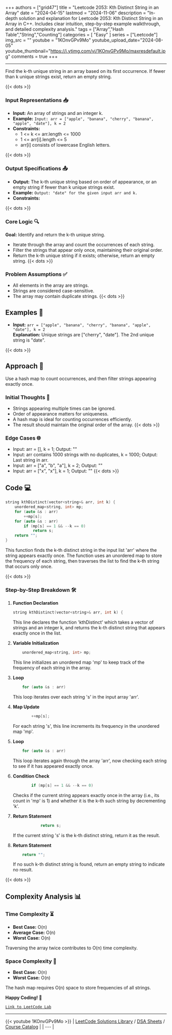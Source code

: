 
+++
authors = ["grid47"]
title = "Leetcode 2053: Kth Distinct String in an Array"
date = "2024-04-15"
lastmod = "2024-11-06"
description = "In-depth solution and explanation for Leetcode 2053: Kth Distinct String in an Array in C++. Includes clear intuition, step-by-step example walkthrough, and detailed complexity analysis."
tags = ["Array","Hash Table","String","Counting"]
categories = [
    "Easy"
]
series = ["Leetcode"]
img_src = ""
youtube = "1KOnvGPv9Mo"
youtube_upload_date="2024-08-05"
youtube_thumbnail="https://i.ytimg.com/vi/1KOnvGPv9Mo/maxresdefault.jpg"
comments = true
+++



---
Find the k-th unique string in an array based on its first occurrence. If fewer than k unique strings exist, return an empty string.
<!--more-->
{{< dots >}}
### Input Representations 📥
- **Input:** An array of strings and an integer k.
- **Example:** `Input: arr = ["apple", "banana", "cherry", "banana", "apple", "date"], k = 2`
- **Constraints:**
	- 1 <= k <= arr.length <= 1000
	- 1 <= arr[i].length <= 5
	- arr[i] consists of lowercase English letters.

{{< dots >}}
### Output Specifications 📤
- **Output:** The k-th unique string based on order of appearance, or an empty string if fewer than k unique strings exist.
- **Example:** `Output: "date" for the given input arr and k.`
- **Constraints:**

{{< dots >}}
### Core Logic 🔍
**Goal:** Identify and return the k-th unique string.

- Iterate through the array and count the occurrences of each string.
- Filter the strings that appear only once, maintaining their original order.
- Return the k-th unique string if it exists; otherwise, return an empty string.
{{< dots >}}
### Problem Assumptions ✅
- All elements in the array are strings.
- Strings are considered case-sensitive.
- The array may contain duplicate strings.
{{< dots >}}
## Examples 🧩
- **Input:** `arr = ["apple", "banana", "cherry", "banana", "apple", "date"], k = 2`  \
  **Explanation:** Unique strings are ["cherry", "date"]. The 2nd unique string is "date".

{{< dots >}}
## Approach 🚀
Use a hash map to count occurrences, and then filter strings appearing exactly once.

### Initial Thoughts 💭
- Strings appearing multiple times can be ignored.
- Order of appearance matters for uniqueness.
- A hash map is ideal for counting occurrences efficiently.
- The result should maintain the original order of the array.
{{< dots >}}
### Edge Cases 🌐
- Input: arr = [], k = 1; Output: ""
- Input: arr contains 1000 strings with no duplicates, k = 1000; Output: Last string in arr.
- Input: arr = ["a", "b", "a"], k = 2; Output: ""
- Input: arr = ["x", "x"], k = 1; Output: ""
{{< dots >}}
## Code 💻
```cpp
string kthDistinct(vector<string>& arr, int k) {
    unordered_map<string, int> mp;
    for (auto &s : arr)
        ++mp[s];
    for (auto &s : arr)
        if (mp[s] == 1 && --k == 0)
            return s;
    return "";
}
```

This function finds the k-th distinct string in the input list 'arr' where the string appears exactly once. The function uses an unordered map to store the frequency of each string, then traverses the list to find the k-th string that occurs only once.

{{< dots >}}
### Step-by-Step Breakdown 🛠️
1. **Function Declaration**
	```cpp
	string kthDistinct(vector<string>& arr, int k) {
	```
	This line declares the function 'kthDistinct' which takes a vector of strings and an integer k, and returns the k-th distinct string that appears exactly once in the list.

2. **Variable Initialization**
	```cpp
	    unordered_map<string, int> mp;
	```
	This line initializes an unordered map 'mp' to keep track of the frequency of each string in the array.

3. **Loop**
	```cpp
	    for (auto &s : arr)
	```
	This loop iterates over each string 's' in the input array 'arr'.

4. **Map Update**
	```cpp
	        ++mp[s];
	```
	For each string 's', this line increments its frequency in the unordered map 'mp'.

5. **Loop**
	```cpp
	    for (auto &s : arr)
	```
	This loop iterates again through the array 'arr', now checking each string to see if it has appeared exactly once.

6. **Condition Check**
	```cpp
	        if (mp[s] == 1 && --k == 0)
	```
	Checks if the current string appears exactly once in the array (i.e., its count in 'mp' is 1) and whether it is the k-th such string by decrementing 'k'.

7. **Return Statement**
	```cpp
	            return s;
	```
	If the current string 's' is the k-th distinct string, return it as the result.

8. **Return Statement**
	```cpp
	    return "";
	```
	If no such k-th distinct string is found, return an empty string to indicate no result.

{{< dots >}}
## Complexity Analysis 📊
### Time Complexity ⏳
- **Best Case:** O(n)
- **Average Case:** O(n)
- **Worst Case:** O(n)

Traversing the array twice contributes to O(n) time complexity.

### Space Complexity 💾
- **Best Case:** O(n)
- **Worst Case:** O(n)

The hash map requires O(n) space to store frequencies of all strings.

**Happy Coding! 🎉**


[`Link to LeetCode Lab`](https://leetcode.com/problems/kth-distinct-string-in-an-array/description/)

---
{{< youtube 1KOnvGPv9Mo >}}
| [LeetCode Solutions Library](https://grid47.xyz/leetcode/) / [DSA Sheets](https://grid47.xyz/sheets/) / [Course Catalog](https://grid47.xyz/courses/) |
| --- |
